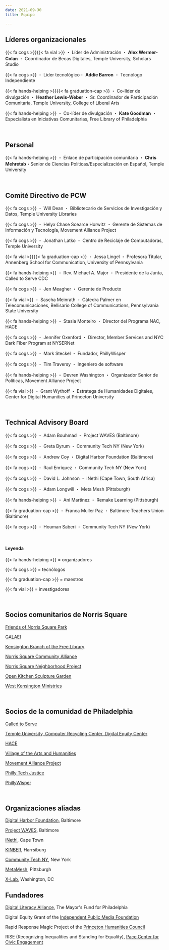 ```yaml
---
date: 2021-09-30
title: Equipo

---
```

## Líderes organizacionales

{{< fa cogs >}}{{< fa vial >}} ・ Líder de Administración ・ **Alex Wermer-Colan** ・ Coordinador de Becas Digitales, Temple University, Scholars Studio

{{< fa cogs >}} ・ Líder tecnológico・ **Addie Barron** ・ Tecnólogo Independiente

{{< fa hands-helping >}}{{< fa graduation-cap >}} ・ Co-líder de divulgación ・ **Heather Lewis-Weber** ・ Sr. Coordinador de Participación Comunitaria, Temple University, College of Liberal Arts

{{< fa hands-helping >}} ・ Co-líder de divulgación ・ **Kate Goodman** ・ Especialista en Iniciativas Comunitarias, Free Library of Philadelphia

<br/>

## Personal

{{< fa hands-helping >}} ・ Enlace de participación comunitaria ・ **Chris Mehretab**・Senior de Ciencias Políticas/Especialización en Español, Temple University

<br/>

## Comité Directivo de PCW

{{< fa cogs >}} ・ Will Dean ・ Bibliotecario de Servicios de Investigación y Datos, Temple University Libraries

{{< fa cogs >}} ・ Helyx Chase Scearce Horwitz ・ Gerente de Sistemas de Información y Tecnología, Movement Alliance Project

{{< fa cogs >}} ・ Jonathan Latko ・ Centro de Reciclaje de Computadoras, Temple University

{{< fa vial >}}{{< fa graduation-cap >}} ・ Jessa Lingel ・ Profesora Titular, Annenberg School for Communication, University of Pennsylvania

{{< fa hands-helping >}} ・ Rev. Michael A. Major ・ Presidente de la Junta, Called to Serve CDC

{{< fa cogs >}} ・ Jen Meagher ・ Gerente de Producto

{{< fa vial >}} ・ Sascha Meinrath ・ Cátedra Palmer en Telecomunicaciones, Bellisario College of Communications, Pennsylvania State University

{{< fa hands-helping >}} ・ Stasia Monteiro ・ Director del Programa NAC, HACE

{{< fa cogs >}} ・ Jennifer Oxenford ・ Director, Member Services and NYC Dark Fiber Program at NYSERNet

{{< fa cogs >}} ・ Mark Steckel ・ Fundador, PhillyWisper

{{< fa cogs >}} ・ Tim Traversy ・ Ingeniero de software

{{< fa hands-helping >}} ・ Devren Washington ・ Organizador Senior de Políticas, Movement Alliance Project

{{< fa vial >}} ・ Grant Wythoff ・ Estratega de Humanidades Digitales, Center for Digital Humanities at Princeton University

<br/>

## Technical Advisory Board

{{< fa cogs >}} ・ Adam Bouhmad ・ Project WAVES (Baltimore)

{{< fa cogs >}} ・ Greta Byrum ・ Community Tech NY (New York)

{{< fa cogs >}} ・ Andrew Coy ・ Digital Harbor Foundation (Baltimore)

{{< fa cogs >}} ・ Raul Enriquez ・ Community Tech NY (New York)

{{< fa cogs >}} ・ David L. Johnson ・ iNethi (Cape Town, South Africa)

{{< fa cogs >}} ・ Adam Longwill ・ Meta Mesh (Pittsburgh)

{{< fa hands-helping >}} ・ Ani Martinez ・ Remake Learning (Pittsburgh)

{{< fa graduation-cap >}} ・ Franca Muller Paz ・ Baltimore Teachers Union (Baltimore)

{{< fa cogs >}} ・ Houman Saberi ・ Community Tech NY (New York)

<br/>

#### Leyenda

{{< fa hands-helping >}} = organizadores

{{< fa cogs >}} = tecnólogos

{{< fa graduation-cap >}} = maestros

{{< fa vial >}} = investigadores

<br/>

## Socios comunitarios de Norris Square

[Friends of Norris Square Park](https://www.facebook.com/friendsofnorrissquarepark/)

[GALAEI](https://www.galaeiqtbipoc.org/)

[Kensington Branch of the Free Library](https://libwww.freelibrary.org/locations/kensington-library)

[Norris Square Community Alliance](https://www.nscaphila.org/)

[Norris Square Neighborhood Project](https://myneighborhoodproject.org/)

[Open Kitchen Sculpture Garden](https://www.facebook.com/theopenkitchensculpturegarden)

[West Kensington Ministries](https://westkensingtonministry.com/)

<br/>

## Socios de la comunidad de Philadelphia

[Called to Serve](https://calledtoservecdc.org/)

[Temple University, Computer Recycling Center, Digital Equity Center](https://news.temple.edu/news/2021-08-25/old-community-center-provides-new-workforce-services)

[HACE](https://www.hacecdc.org/)

[Village of the Arts and Humanities](http://spaces.villagearts.org/)

[Movement Alliance Project](https://movementalliance.org/about/)

[Philly Tech Justice](https://phillytechjustice.org/)

[PhillyWisper](https://phillywisper.net/)

<br/>

## Organizaciones aliadas

[Digital Harbor Foundation](https://www.digitalharbor.org/), Baltimore

[Project WAVES](https://projectwaves.net/), Baltimore

[iNethi](https://www.inethi.org.za/), Cape Town

[KINBER](https://kinber.org/), Harrsiburg

[Community Tech NY](http://communitytechny.org/), New York

[MetaMesh](https://www.metamesh.org/), Pittsburgh

[X-Lab](https://thexlab.org/), Washington, DC

## Fundadores

[Digital Literacy Alliance](http://www.mayorsfundphila.org/initiatives/digital-literacy-alliance/), The Mayor's Fund for Philadelphia

Digital Equity Grant of the [Independent Public Media Foundation](https://independencemedia.org/2021-community-voices-and-digital-equity-grants/)

Rapid Response Magic Project of the [Princeton Humanities Council](https://humanities.princeton.edu/)

RISE (Recognizing Inequalities and Standing for Equality), [Pace Center for Civic Engagement](https://pace.princeton.edu/)